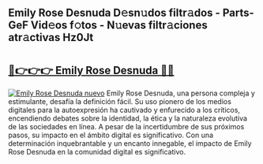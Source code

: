 ## Emily Rose Desnuda D𝚎sn𝚞dos filtr𝚊dos - Parts-GeF Vid𝚎os f𝚘tos - N𝚞evas filtr𝚊ciones atr𝚊ctivas Hz0Jt

# <h2><a href="http://mbctzq0.tromn.icu/?c=Emily+Rose+Desnuda">🔗👉👉👉 Emily Rose Desnuda 🔗🔗</a></h2>

[![Emily Rose Desnuda nuevo](https://i.imgur.com/pEAQMta.gif)](http://mbctzq0.tromn.icu/?c=Emily+Rose+Desnuda)
Emily Rose Desnuda, una persona compleja y estimulante, desafía la definición fácil. Su uso pionero de los medios digitales para la autoexpresión ha cautivado y enfurecido a los críticos, encendiendo debates sobre la identidad, la ética y la naturaleza evolutiva de las sociedades en línea. A pesar de la incertidumbre de sus próximos pasos, su impacto en el ámbito digital es significativo. Con una determinación inquebrantable y un encanto innegable, el impacto de Emily Rose Desnuda en la comunidad digital es significativo.
